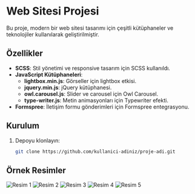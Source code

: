 # Web Sitesi Projesi

Bu proje, modern bir web sitesi tasarımı için çeşitli kütüphaneler ve teknolojiler kullanılarak geliştirilmiştir.

## Özellikler

- **SCSS**: Stil yönetimi ve responsive tasarım için SCSS kullanıldı.
- **JavaScript Kütüphaneleri**:
  - **lightbox.min.js**: Görseller için lightbox etkisi.
  - **jquery.min.js**: jQuery kütüphanesi.
  - **owl.carousel.js**: Slider ve carousel için Owl Carousel.
  - **type-writer.js**: Metin animasyonları için Typewriter efekti.
- **Formspree**: İletişim formu gönderimleri için Formspree entegrasyonu.

## Kurulum

1. Depoyu klonlayın:
   ```bash
   git clone https://github.com/kullanici-adiniz/proje-adi.git
   
## Örnek Resimler

![Resim 1](https://github.com/Abdulkerimarsln/DenemeCss/1.png)
![Resim 2](https://github.com/Abdulkerimarsln/DenemeCss/raw/main/2.png)
![Resim 3](https://github.com/Abdulkerimarsln/DenemeCss/raw/main/3.png)
![Resim 4](https://github.com/Abdulkerimarsln/DenemeCss/raw/main/4.png)
![Resim 5](https://github.com/Abdulkerimarsln/DenemeCss/raw/main/5.png)
